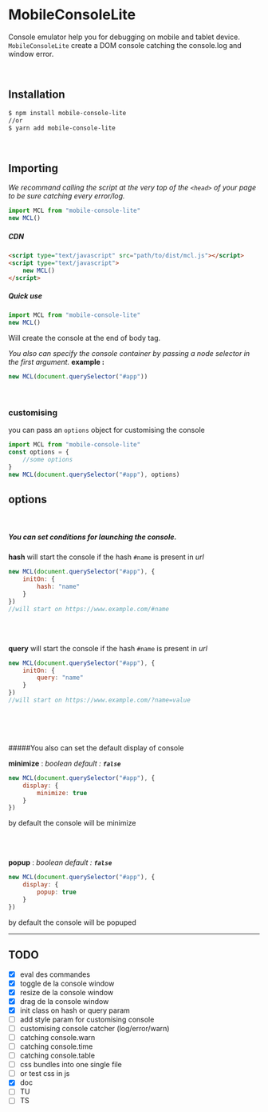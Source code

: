 # MobileConsoleLite
Console emulator help you for debugging on mobile and tablet device.
`MobileConsoleLite` create a DOM console catching the console.log and window error.

<br />

## Installation

```bash
$ npm install mobile-console-lite
//or
$ yarn add mobile-console-lite
```
<br/>

## Importing
*We recommand calling the script at the very top of the `<head>` of your page to be sure catching every error/log.*
<br/>
```js
import MCL from "mobile-console-lite"
new MCL()
```
##### CDN
```html
<script type="text/javascript" src="path/to/dist/mcl.js"></script>
<script type="text/javascript">
	new MCL()
</script>

```







##### Quick use
```js
import MCL from "mobile-console-lite"
new MCL()
```
Will create the console at the end of body tag.
  
*You also can specify the console container by passing a node selector in the first argument.*
**example :**
```js
new MCL(document.querySelector("#app"))
```
<br />


### customising
you can pass an `options` object for customising the console
```js
import MCL from "mobile-console-lite"
const options = {
	//some options
}
new MCL(document.querySelector("#app"), options)
```
## options
<br />

##### You can set conditions for launching the console.

**hash**
will start the console if the hash `#name` is present in *url*
```js
new MCL(document.querySelector("#app"), {
	initOn: {
		hash: "name"
	}
})
//will start on https://www.example.com/#name
```

<br />
<br />

**query**
will start the console if the hash `#name` is present in *url*
```js
new MCL(document.querySelector("#app"), {
	initOn: {
		query: "name"
	}
})
//will start on https://www.example.com/?name=value
```
<br />
<br />
<br />

#####You also can set the default display of console


**minimize** : *boolean*
*default : **`false`***

```js
new MCL(document.querySelector("#app"), {
	display: {
		minimize: true
	}
})
```
by default the console will be minimize

<br />
<br />

**popup** : *boolean*
*default : **`false`***

```js
new MCL(document.querySelector("#app"), {
	display: {
		popup: true
	}
})
```

by default the console will be popuped













---



## TODO
- [x] eval des commandes
- [x] toggle de la console window
- [x] resize de la console window
- [x] drag de la console window
- [x] init class on hash or query param
- [ ] add style param for customising console
- [ ] customising console catcher (log/error/warn)
- [ ] catching console.warn
- [ ] catching console.time
- [ ] catching console.table
- [ ] css bundles into one single file
- [ ] or test css in js
- [x] doc
- [ ] TU
- [ ] TS
